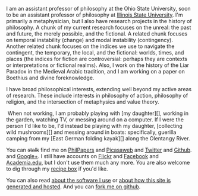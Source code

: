 I am an assistant professor of philosophy at the Ohio State University,
soon to be an assistant professor of philosophy at [Illinois State
University]. I'm primarily a metaphysician, but I also have research
projects in the history of philosophy. A chunk of my current research
focuses on the unreal: the past and future, the merely possible, and the
fictional. A related chunk focuses on temporal instability (change) and
modal instability (contingency). Another related chunk focuses on the
indices we use to navigate the contingent, the temporary, the local, and
the fictional: worlds, times, and places (the indices for fiction are
controversial: perhaps they are contexts or interpretations or fictional
realms). Also, I work on the history of the Liar Paradox in the Medieval
Arabic tradition, and I am working on a paper on Boethius and divine
foreknowledge.

I have broad philosophical interests, extending well beyond my active
areas of research. These include interests in philosophy of action,
philosophy of religion, and the intersection of metaphysics and value
theory.

<img class="gravatar" onclick="$(this).addClass('gravatar2').delay(3000).slideUp('fast');setTimeout('dm()',2500);"  src="http://www.gravatar.com/avatar.php?gravatar_id=f5c32764cbb1669dd68cb9130ee9fe86" alt=""/>
When not working, I am probably playing with [my daughter][], working in
the garden, watching TV, or messing around on a computer. If I were the
person I'd like to be, I'd instead be playing with my daughter,
[collecting wild mushrooms][] and messing around in boats: specifically,
guerilla camping from my [East German folding kayak][] along the
Olentangy River.

You can ~~stalk~~ find me on [PhilPapers][] and [Picasaweb][] and
[Twitter][] and [Github][]. and [Google+][]. I still have accounts on
[Flickr][] and [Facebook][] and [Academia.edu][], but I don't use them
much any more. You are also welcome to dig through my [recipe box][] if
you'd like.

You can also read [about the software I use][] or [about how this site
is generated and hosted][]. And you can [fork me on github][].

  [Illinois State University]: http://philosophy.illinoisstate.edu/
  [my daughter]: http://flickr.com/photos/davsans/tags/hazel/
  [collecting wild mushrooms]: http://morelmushroomhunting.com/morelfinds.html
  [East German folding kayak]: http://www.poucher-boote.de/index.php?rz85
  [PhilPapers]: http://philpapers.org/s/David%20Sanson
  [Picasaweb]: http://picasaweb.google.com/dsanson
  [Twitter]: http://twitter.com/davsans22
  [Github]: http://github.com/dsanson
  [Google+]: https://plus.google.com/104626545807063538107
  [Flickr]: http://www.flickr.com/photos/davsans/
  [Facebook]: http://www.facebook.com/people/David_Sanson/12455093
  [Academia.edu]: http://osu.academia.edu/DavidSanson/
  [recipe box]: http://www.evernote.com/pub/dsanson/favoriterecipes
  [about the software I use]: /software
  [about how this site is generated and hosted]: /site
  [fork me on github]: http://github.com/dsanson/dsanson.github.com
